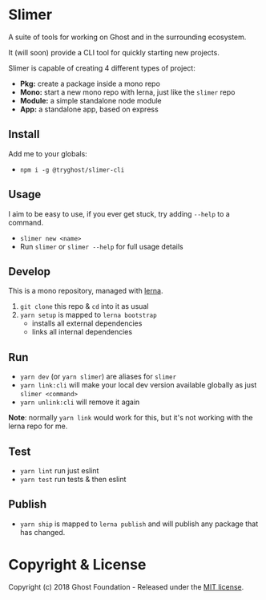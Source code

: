 # Slimer

A suite of tools for working on Ghost and in the surrounding ecosystem.

It (will soon) provide a CLI tool for quickly starting new projects.

Slimer is capable of creating 4 different types of project:

- **Pkg:**    create a package inside a mono repo
- **Mono:**   start a new mono repo with lerna, just like the `slimer` repo
- **Module:** a simple standalone node module
- **App:**    a standalone app, based on express

## Install

Add me to your globals:

- `npm i -g @tryghost/slimer-cli`

## Usage

I aim to be easy to use, if you ever get stuck, try adding `--help` to a command.

- `slimer new <name>`
- Run `slimer` or `slimer --help` for full usage details

## Develop

This is a mono repository, managed with [lerna](https://lernajs.io/).

1. `git clone` this repo & `cd` into it as usual
2. `yarn setup` is mapped to `lerna bootstrap`
   - installs all external dependencies
   - links all internal dependencies


## Run

- `yarn dev` (or `yarn slimer`) are aliases for `slimer`
- `yarn link:cli` will make your local dev version available globally as just `slimer <command>`
- `yarn unlink:cli` will remove it again


**Note**: normally `yarn link` would work for this, but it's not working with the lerna repo for me.


## Test

- `yarn lint` run just eslint
- `yarn test` run tests & then eslint

## Publish

- `yarn ship` is mapped to `lerna publish` and will publish any package that has changed.

# Copyright & License

Copyright (c) 2018 Ghost Foundation - Released under the [MIT license](LICENSE).
